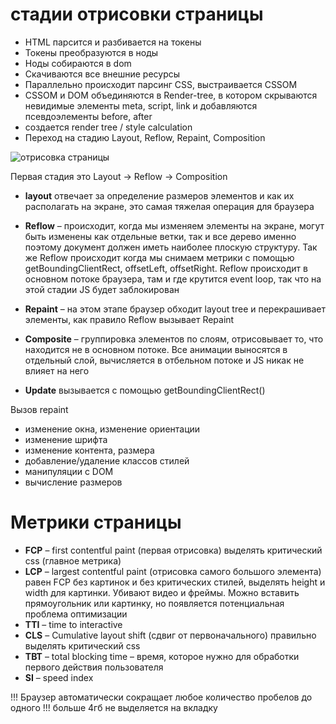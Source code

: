 # стадии отрисовки страницы

- HTML парсится и разбивается на токены
- Токены преобразуются в ноды
- Ноды собираются в dom
- Скачиваются все внешние ресурсы
- Параллельно происходит парсинг CSS, выстраивается CSSOM
- CSSOM и DOM объединяются в Render-tree, в котором скрываются невидимые элементы meta, script, link и добавляются псевдоэлементы before, after
- создается render tree / style calculation
- Переход на стадию Layout, Reflow, Repaint, Composition

![отрисовка страницы](../css/css-assets/page-parsing-stages.png)

Первая стадия это Layout -> Reflow -> Composition

- **layout** отвечает за определение размеров элементов и как их располагать на экране, это самая тяжелая операция для браузера

- **Reflow** – происходит, когда мы изменяем элементы на экране, могут быть изменены как отдельные ветки, так и все дерево именно поэтому документ должен иметь наиболее плоскую структуру. Так же Reflow происходит когда мы снимаем метрики с помощью getBoundingClientRect, offsetLeft, offsetRight. Reflow происходит в основном потоке браузера, там и где крутится event loop, так что на этой стадии JS будет заблокирован

- **Repaint** – на этом этапе браузер обходит layout tree и перекрашивает элементы, как правило Reflow вызывает Repaint

- **Composite** – группировка элементов по слоям, отрисовывает то, что находится не в основном потоке. Все анимации выносятся в отдельный слой, вычисляется в отбельном потоке и JS никак не влияет на него

- **Update** вызывается с помощью getBoundingClientRect()

Вызов repaint

- изменение окна, изменение ориентации
- изменение шрифта
- изменение контента, размера
- добавление/удаление классов стилей
- манипуляции с DOM
- вычисление размеров

# Метрики страницы

- **FCP** – first contentful paint (первая отрисовка) выделять критический css (главное метрика)
- **LCP** – largest contentful paint (отрисовка самого большого элемента) равен FCP без картинок и без критических стилей, выделять height и width для картинки. Убивают видео и фреймы. Можно вставить прямоугольник или картинку, но появляется потенциальная проблема оптимизации
- **TTI** – time to interactive
- **CLS** – Cumulative layout shift (сдвиг от первоначального) правильно выделять критический css
- **TBT** – total blocking time – время, которое нужно для обработки первого действия пользователя
- **SI** – speed index

!!! Браузер автоматически сокращает любое количество пробелов до одного
!!! больше 4гб не выделяется на вкладку
